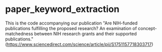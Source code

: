 # paper_keyword_extraction

This is the code accompanying our publication "Are NIH-funded publications fulfilling the proposed research? An examination of concept-matchedness between NIH research grants and their supported publications." (https://www.sciencedirect.com/science/article/pii/S1751157718303717)
